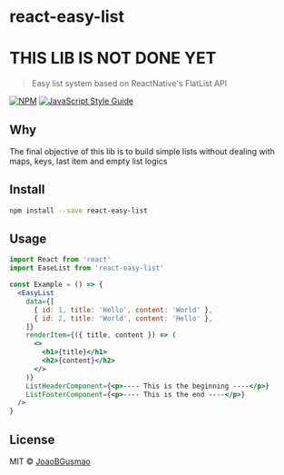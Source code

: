 # react-easy-list

# THIS LIB IS NOT DONE YET

> Easy list system based on ReactNative&#x27;s FlatList API

[![NPM](https://img.shields.io/npm/v/react-easy-list.svg)](https://www.npmjs.com/package/react-easy-list) [![JavaScript Style Guide](https://img.shields.io/badge/code_style-standard-brightgreen.svg)](https://standardjs.com)

## Why
The final objective of this lib is to build simple lists without dealing with maps, keys, last item and empty list logics

## Install

```bash
npm install --save react-easy-list
```

## Usage

```jsx
import React from 'react'
import EaseList from 'react-easy-list'

const Example = () => {
  <EasyList
    data={[
      { id: 1, title: 'Hello', content: 'World' },
      { id: 2, title: 'World', content: 'Hello' },
    ]}
    renderItem={({ title, content }) => (
      <>
        <h1>{title}</h1>
        <h2>{content}</h2>
      </>
    )}
    ListHeaderComponent={<p>---- This is the beginning ----</p>}
    ListFooterComponent={<p>---- This is the end ----</p>}
  />
}
```

## License

MIT © [JoaoBGusmao](https://github.com/JoaoBGusmao)
